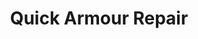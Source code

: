 ---
title: "Quick Armour Repair"
canonical: "skill/quick-armour-repair"
lists:
    - awakened-dwarf-loresheet
tier: 1
osp_cost: 10
ladder: "armour-repair"
ladder_group: "1"
---
